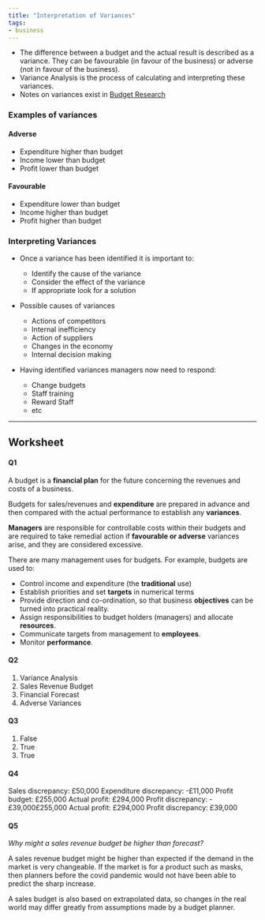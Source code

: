 ```yaml
---
title: "Interpretation of Variances"
tags:
- business
---
```



- The difference between a budget and the actual result is described as a variance. They can be favourable (in favour of the business) or adverse (not in favour of the business).
- Variance Analysis is the process of calculating and interpreting these variances.
- Notes on variances exist in [Budget Research](sixth/Business/Units/nd/BudgetResearch)

### Examples of variances

#### Adverse

- Expenditure higher than budget
- Income lower than budget
- Profit lower than budget


#### Favourable

- Expenditure lower than budget
- Income higher than budget
- Profit higher than budget

### Interpreting Variances

- Once a variance has been identified it is important to:
	- Identify the cause of the variance
	- Consider the effect of the variance
	- If appropriate look for a solution

- Possible causes of variances
	- Actions of competitors
	- Internal inefficiency 
	- Action of suppliers
	- Changes in the economy
	- Internal decision making

- Having identified variances managers now need to respond:
	- Change budgets
	- Staff training
	- Reward Staff
	- etc



---

## Worksheet

#### Q1

A budget is a **financial plan** for the future concerning the revenues and costs of a business.

Budgets for sales/revenues and **expenditure** are prepared in advance and then compared with the actual performance to establish any **variances**.

**Managers** are responsible for controllable costs within their budgets and are required to take remedial action if **favourable or adverse** variances arise, and they are considered excessive.

There are many management uses for budgets. For example, budgets are used to:
- Control income and expenditure (the **traditional** use)
- Establish priorities and set **targets** in numerical terms
- Provide direction and co-ordination, so that business **objectives** can be turned into practical reality.
- Assign responsibilities to budget holders (managers) and allocate **resources**.
- Communicate targets from management to **employees**.
- Monitor **performance**.

#### Q2

1) Variance Analysis
2) Sales Revenue Budget
3) Financial Forecast
4) Adverse Variances


#### Q3

1) False
2) True
3) True


#### Q4

Sales discrepancy: £50,000
Expenditure discrepancy: -£11,000
Profit budget: £255,000
Actual profit: £294,000
Profit discrepancy: -£39,000£255,000
Actual profit: £294,000
Profit discrepancy: £39,000

#### Q5

*Why might a sales revenue budget be higher than forecast?*

A sales revenue budget might be higher than expected if the demand in  the market is very changeable. If the market is for a product such as masks, then planners before the covid pandemic would not have been able to predict the sharp increase.

A sales budget is also based on extrapolated data, so changes in the real world may differ greatly from assumptions made by a budget planner.

‎‎